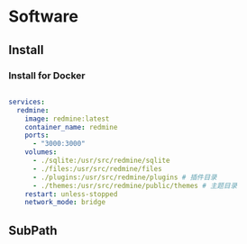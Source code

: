 # Software

## Install

### Install for Docker

```shell

```

```yml
services:
  redmine:
    image: redmine:latest
    container_name: redmine
    ports:
      - "3000:3000"
    volumes:
      - ./sqlite:/usr/src/redmine/sqlite
      - ./files:/usr/src/redmine/files
      - ./plugins:/usr/src/redmine/plugins # 插件目录
      - ./themes:/usr/src/redmine/public/themes # 主题目录
    restart: unless-stopped
    network_mode: bridge
```

## SubPath
